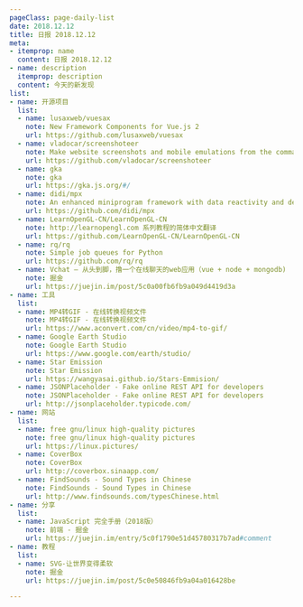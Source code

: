 ```yaml
---
pageClass: page-daily-list
date: 2018.12.12
title: 日报 2018.12.12
meta:
- itemprop: name
  content: 日报 2018.12.12
- name: description
  itemprop: description
  content: 今天的新发现
list:
- name: 开源项目
  list:
  - name: lusaxweb/vuesax
    note: New Framework Components for Vue.js 2
    url: https://github.com/lusaxweb/vuesax
  - name: vladocar/screenshoteer
    note: Make website screenshots and mobile emulations from the command line.
    url: https://github.com/vladocar/screenshoteer
  - name: gka
    note: gka
    url: https://gka.js.org/#/
  - name: didi/mpx
    note: An enhanced miniprogram framework with data reactivity and deep optimizition.
    url: https://github.com/didi/mpx
  - name: LearnOpenGL-CN/LearnOpenGL-CN
    note: http://learnopengl.com 系列教程的简体中文翻译
    url: https://github.com/LearnOpenGL-CN/LearnOpenGL-CN
  - name: rq/rq
    note: Simple job queues for Python
    url: https://github.com/rq/rq
  - name: Vchat — 从头到脚，撸一个在线聊天的web应用（vue + node + mongodb)
    note: 掘金
    url: https://juejin.im/post/5c0a00fb6fb9a049d4419d3a
- name: 工具
  list:
  - name: MP4转GIF - 在线转换视频文件
    note: MP4转GIF - 在线转换视频文件
    url: https://www.aconvert.com/cn/video/mp4-to-gif/
  - name: Google Earth Studio
    note: Google Earth Studio
    url: https://www.google.com/earth/studio/
  - name: Star Emission
    note: Star Emission
    url: https://wangyasai.github.io/Stars-Emmision/
  - name: JSONPlaceholder - Fake online REST API for developers
    note: JSONPlaceholder - Fake online REST API for developers
    url: http://jsonplaceholder.typicode.com/
- name: 网站
  list:
  - name: free gnu/linux high-quality pictures
    note: free gnu/linux high-quality pictures
    url: https://linux.pictures/
  - name: CoverBox
    note: CoverBox
    url: http://coverbox.sinaapp.com/
  - name: FindSounds - Sound Types in Chinese
    note: FindSounds - Sound Types in Chinese
    url: http://www.findsounds.com/typesChinese.html
- name: 分享
  list:
  - name: JavaScript 完全手册（2018版）
    note: 前端 - 掘金
    url: https://juejin.im/entry/5c0f1790e51d45780317b7ad#comment
- name: 教程
  list:
  - name: SVG-让世界变得柔软
    note: 掘金
    url: https://juejin.im/post/5c0e50846fb9a04a016428be

---
```


<daily-list v-bind="$page.frontmatter"/>
